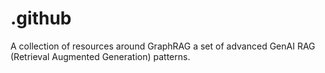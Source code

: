 # .github
A collection of resources around GraphRAG a set of advanced GenAI RAG (Retrieval Augmented Generation) patterns.
